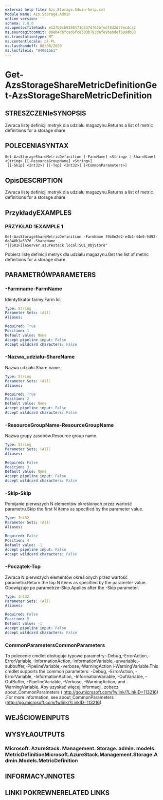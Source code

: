 ```yaml
---
external help file: Azs.Storage.Admin-help.xml
Module Name: Azs.Storage.Admin
online version: ''
schema: 2.0.0
ms.openlocfilehash: e127b0cb9198471d237df62bfedf8d2d57ecdca2
ms.sourcegitcommit: 09eb4dbfcad6fce303b793dafe9bebdef589db03
ms.translationtype: MT
ms.contentlocale: pl-PL
ms.lasthandoff: 08/08/2020
ms.locfileid: "94061561"
---
```

# <span data-ttu-id="760ce-101">Get-AzsStorageShareMetricDefinition</span><span class="sxs-lookup"><span data-stu-id="760ce-101">Get-AzsStorageShareMetricDefinition</span></span>

## <span data-ttu-id="760ce-102">STRESZCZENIe</span><span class="sxs-lookup"><span data-stu-id="760ce-102">SYNOPSIS</span></span>
<span data-ttu-id="760ce-103">Zwraca listę definicji metryk dla udziału magazynu.</span><span class="sxs-lookup"><span data-stu-id="760ce-103">Returns a list of metric definitions for a storage share.</span></span>

## <span data-ttu-id="760ce-104">POLECENIA</span><span class="sxs-lookup"><span data-stu-id="760ce-104">SYNTAX</span></span>

```
Get-AzsStorageShareMetricDefinition [-FarmName] <String> [-ShareName] <String> [[-ResourceGroupName] <String>]
 [[-Skip] <Int32>] [[-Top] <Int32>] [<CommonParameters>]
```

## <span data-ttu-id="760ce-105">Opis</span><span class="sxs-lookup"><span data-stu-id="760ce-105">DESCRIPTION</span></span>
<span data-ttu-id="760ce-106">Zwraca listę definicji metryk dla udziału magazynu.</span><span class="sxs-lookup"><span data-stu-id="760ce-106">Returns a list of metric definitions for a storage share.</span></span>

## <span data-ttu-id="760ce-107">Przykłady</span><span class="sxs-lookup"><span data-stu-id="760ce-107">EXAMPLES</span></span>

### <span data-ttu-id="760ce-108">PRZYKŁAD 1</span><span class="sxs-lookup"><span data-stu-id="760ce-108">EXAMPLE 1</span></span>
```
Get-AzsStorageShareMetricDefinition -FarmName f9b8e2e2-e4b4-44e0-9d92-6a848b1a5376 -ShareName "||SU1FileServer.azurestack.local|SU1_ObjStore"
```

<span data-ttu-id="760ce-109">Pobierz listę definicji metryk dla udziału magazynu.</span><span class="sxs-lookup"><span data-stu-id="760ce-109">Get the list of metric definitions for a storage share.</span></span>

## <span data-ttu-id="760ce-110">PARAMETRÓW</span><span class="sxs-lookup"><span data-stu-id="760ce-110">PARAMETERS</span></span>

### <span data-ttu-id="760ce-111">-Farmname</span><span class="sxs-lookup"><span data-stu-id="760ce-111">-FarmName</span></span>
<span data-ttu-id="760ce-112">Identyfikator farmy.</span><span class="sxs-lookup"><span data-stu-id="760ce-112">Farm Id.</span></span>

```yaml
Type: String
Parameter Sets: (All)
Aliases:

Required: True
Position: 1
Default value: None
Accept pipeline input: False
Accept wildcard characters: False
```

### <span data-ttu-id="760ce-113">-Nazwa_udziału</span><span class="sxs-lookup"><span data-stu-id="760ce-113">-ShareName</span></span>
<span data-ttu-id="760ce-114">Nazwa udziału.</span><span class="sxs-lookup"><span data-stu-id="760ce-114">Share name.</span></span>

```yaml
Type: String
Parameter Sets: (All)
Aliases:

Required: True
Position: 2
Default value: None
Accept pipeline input: False
Accept wildcard characters: False
```

### <span data-ttu-id="760ce-115">-ResourceGroupName</span><span class="sxs-lookup"><span data-stu-id="760ce-115">-ResourceGroupName</span></span>
<span data-ttu-id="760ce-116">Nazwa grupy zasobów.</span><span class="sxs-lookup"><span data-stu-id="760ce-116">Resource group name.</span></span>

```yaml
Type: String
Parameter Sets: (All)
Aliases:

Required: False
Position: 3
Default value: None
Accept pipeline input: False
Accept wildcard characters: False
```

### <span data-ttu-id="760ce-117">-Skip</span><span class="sxs-lookup"><span data-stu-id="760ce-117">-Skip</span></span>
<span data-ttu-id="760ce-118">Pomijanie pierwszych N elementów określonych przez wartość parametru.</span><span class="sxs-lookup"><span data-stu-id="760ce-118">Skip the first N items as specified by the parameter value.</span></span>

```yaml
Type: Int32
Parameter Sets: (All)
Aliases:

Required: False
Position: 4
Default value: -1
Accept pipeline input: False
Accept wildcard characters: False
```

### <span data-ttu-id="760ce-119">-Początek</span><span class="sxs-lookup"><span data-stu-id="760ce-119">-Top</span></span>
<span data-ttu-id="760ce-120">Zwraca N pierwszych elementów określonych przez wartość parametru.</span><span class="sxs-lookup"><span data-stu-id="760ce-120">Return the top N items as specified by the parameter value.</span></span>
<span data-ttu-id="760ce-121">Obowiązuje po parametrze-Skip.</span><span class="sxs-lookup"><span data-stu-id="760ce-121">Applies after the -Skip parameter.</span></span>

```yaml
Type: Int32
Parameter Sets: (All)
Aliases:

Required: False
Position: 5
Default value: -1
Accept pipeline input: False
Accept wildcard characters: False
```

### <span data-ttu-id="760ce-122">CommonParameters</span><span class="sxs-lookup"><span data-stu-id="760ce-122">CommonParameters</span></span>
<span data-ttu-id="760ce-123">To polecenie cmdlet obsługuje typowe parametry:-Debug,-ErrorAction,-ErrorVariable,-InformationAction,-InformationVariable,-unvariable,-subbuffer,-PipelineVariable,-verbose,-WarningAction i-WarningVariable.</span><span class="sxs-lookup"><span data-stu-id="760ce-123">This cmdlet supports the common parameters: -Debug, -ErrorAction, -ErrorVariable, -InformationAction, -InformationVariable, -OutVariable, -OutBuffer, -PipelineVariable, -Verbose, -WarningAction, and -WarningVariable.</span></span> <span data-ttu-id="760ce-124">Aby uzyskać więcej informacji, zobacz about_CommonParameters ( http://go.microsoft.com/fwlink/?LinkID=113216) .</span><span class="sxs-lookup"><span data-stu-id="760ce-124">For more information, see about_CommonParameters (http://go.microsoft.com/fwlink/?LinkID=113216).</span></span>

## <span data-ttu-id="760ce-125">WEJŚCIOWE</span><span class="sxs-lookup"><span data-stu-id="760ce-125">INPUTS</span></span>

## <span data-ttu-id="760ce-126">WYSYŁA</span><span class="sxs-lookup"><span data-stu-id="760ce-126">OUTPUTS</span></span>

### <span data-ttu-id="760ce-127">Microsoft. AzureStack. Management. Storage. admin. models. MetricDefinition</span><span class="sxs-lookup"><span data-stu-id="760ce-127">Microsoft.AzureStack.Management.Storage.Admin.Models.MetricDefinition</span></span>

## <span data-ttu-id="760ce-128">INFORMACYJN</span><span class="sxs-lookup"><span data-stu-id="760ce-128">NOTES</span></span>

## <span data-ttu-id="760ce-129">LINKI POKREWNE</span><span class="sxs-lookup"><span data-stu-id="760ce-129">RELATED LINKS</span></span>
